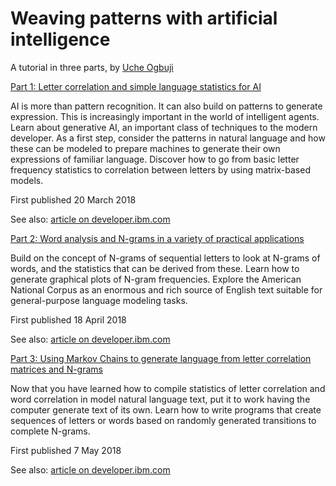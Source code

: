 # Weaving patterns with artificial intelligence

A tutorial in three parts, by [Uche Ogbuji](http://uche.ogbuji.net)

[Part 1: Letter correlation and simple language statistics for AI](https://www.ibm.com/developerworks/library/cc-patterns-artificial-intelligence-part1/)

AI is more than pattern recognition. It can also build on patterns to generate expression.
This is increasingly important in the world of intelligent agents. Learn about generative AI, an
important class of techniques to the modern developer. As a first step, consider the patterns in
natural language and how these can be modeled to prepare machines to generate their own
expressions of familiar language. Discover how to go from basic letter frequency statistics to
correlation between letters by using matrix-based models.

First published 20 March 2018

See also: [article on developer.ibm.com](https://developer.ibm.com/articles/cc-patterns-artificial-intelligence-part1/)

[Part 2: Word analysis and N-grams in a variety of practical applications](https://www.ibm.com/developerworks/library/cc-patterns-artificial-intelligence-part2/)

Build on the concept of N-grams of sequential letters to look at N-grams of words, and the
statistics that can be derived from these. Learn how to generate graphical plots of N-gram
frequencies. Explore the American National Corpus as an enormous and rich source of English
text suitable for general-purpose language modeling tasks.

First published 18 April 2018

See also: [article on developer.ibm.com](https://developer.ibm.com/articles/cc-patterns-artificial-intelligence-part2/)

[Part 3: Using Markov Chains to generate language from letter correlation matrices and N-grams](https://www.ibm.com/developerworks/library/cc-patterns-artificial-intelligence-part3/)

Now that you have learned how to compile statistics of letter correlation and word correlation in
model natural language text, put it to work having the computer generate text of its own. Learn
how to write programs that create sequences of letters or words based on randomly generated
transitions to complete N-grams.

First published 7 May 2018

See also: [article on developer.ibm.com](https://developer.ibm.com/articles/cc-patterns-artificial-intelligence-part3/)
